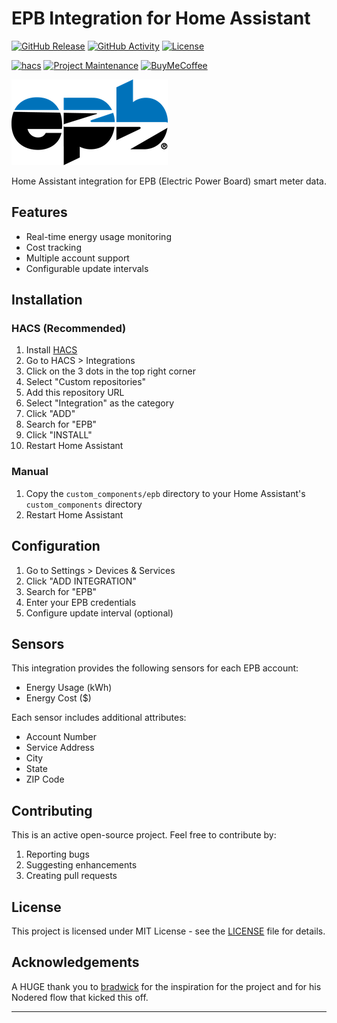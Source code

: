 # EPB Integration for Home Assistant

[![GitHub Release][releases-shield]][releases]
[![GitHub Activity][commits-shield]][commits]
[![License][license-shield]](LICENSE)

[![hacs][hacsbadge]][hacs]
[![Project Maintenance][maintenance-shield]][user_profile]
[![BuyMeCoffee][buymecoffeebadge]][buymecoffee]

<img src="logo.png" alt="EPB Company Logo" width="250" height="137">

Home Assistant integration for EPB (Electric Power Board) smart meter data.

## Features

- Real-time energy usage monitoring
- Cost tracking
- Multiple account support
- Configurable update intervals

## Installation

### HACS (Recommended)

1. Install [HACS](https://hacs.xyz/)
2. Go to HACS > Integrations
3. Click on the 3 dots in the top right corner
4. Select "Custom repositories"
5. Add this repository URL
6. Select "Integration" as the category
7. Click "ADD"
8. Search for "EPB"
9. Click "INSTALL"
10. Restart Home Assistant

### Manual

1. Copy the `custom_components/epb` directory to your Home Assistant's `custom_components` directory
2. Restart Home Assistant

## Configuration

1. Go to Settings > Devices & Services
2. Click "ADD INTEGRATION"
3. Search for "EPB"
4. Enter your EPB credentials
5. Configure update interval (optional)

## Sensors

This integration provides the following sensors for each EPB account:

- Energy Usage (kWh)
- Energy Cost ($)

Each sensor includes additional attributes:
- Account Number
- Service Address
- City
- State
- ZIP Code

## Contributing

This is an active open-source project. Feel free to contribute by:

1. Reporting bugs
2. Suggesting enhancements
3. Creating pull requests

## License

This project is licensed under MIT License - see the [LICENSE](LICENSE) file for details.

## Acknowledgements

A HUGE thank you to [bradwick](https://github.com/bradwick) for the inspiration for the project and for his Nodered flow that kicked this off.

---

[releases-shield]: https://img.shields.io/github/release/asachs01/ha-epb.svg?style=for-the-badge
[releases]: https://github.com/asachs01/ha-epb/releases
[commits-shield]: https://img.shields.io/github/commit-activity/y/asachs01/ha-epb.svg?style=for-the-badge
[commits]: https://github.com/asachs01/ha-epb/commits/main
[hacs]: https://github.com/hacs/integration
[hacsbadge]: https://img.shields.io/badge/HACS-Custom-orange.svg?style=for-the-badge
[license-shield]: https://img.shields.io/github/license/asachs01/ha-epb.svg?style=for-the-badge
[maintenance-shield]: https://img.shields.io/badge/maintainer-%40asachs01-blue.svg?style=for-the-badge
[user_profile]: https://github.com/asachs01
[buymecoffeebadge]: https://img.shields.io/badge/buy%20me%20a%20coffee-donate-yellow.svg?style=for-the-badge
[buymecoffee]: https://www.buymeacoffee.com/aaronsachs
